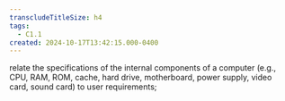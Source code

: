 ```yaml
---
transcludeTitleSize: h4
tags:
  - C1.1
created: 2024-10-17T13:42:15.000-0400
---
```

relate the specifications of the internal components of a computer (e.g., CPU, RAM, ROM, cache, hard drive, motherboard, power supply, video card, sound card) to user requirements;